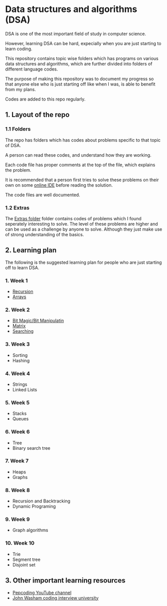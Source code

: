 # Data structures and algorithms (DSA)

DSA is one of the most important field of study in computer science.

However, learning DSA can be hard,
expecially when you are just starting to learn coding.

This repository contains topic wise folders which has programs on various data structures and algorithms,
which are further divided into folders of different language codes.

The purpose of making this repository was to document my progress so that anyone else who is just starting off like when I was,
is able to benefit from my plans.

Codes are added to this repo regularly.

## 1. Layout of the repo

### 1.1 Folders

The repo has folders which has codes about problems specific to that topic of DSA.

A person can read these codes, and understand how they are working.

Each code file has proper comments at the top of the file, which explains the problem.

It is recommended that a person first tries to solve these problems on their own on some
[online IDE](https://ide.geeksforgeeks.com) before reading the solution.

The code files are well documented.

### 1.2 Extras

The [Extras folder](./Extras) folder contains codes of problems which I found seperately interesting to solve.
The level of these problems are higher and can be used as a challenge by anyone to solve.
Although they just make use of strong understanding of the basics.

## 2. Learning plan

The following is the suggested learning plan for people who are just starting off to learn DSA.

### 1. Week 1

* [Recursion](./Recursion)
* [Arrays](./Arrays)

### 2. Week 2

* [Bit Magic/Bit Manipulatin](./Bit_Manipulation)
* [Matrix](./Matrix)
* [Searching](./Searching)

### 3. Week 3

* Sorting
* Hashing

### 4. Week 4

* Strings
* Linked Lists

### 5. Week 5

* Stacks
* Queues

### 6. Week 6

* Tree
* Binary search tree

### 7. Week 7

* Heaps
* Graphs

### 8. Week 8

* Recursion and Backtracking
* Dynamic Programing

### 9. Week 9

* Graph algorithms

### 10. Week 10

* Trie
* Segment tree
* Disjoint set

## 3. Other important learning resources

* [Pepcoding YouTube channel](https://www.youtube.com/c/Pepcoding/playlists)
* [John Washam coding interview university](https://github.com/jwasham/coding-interview-university)
